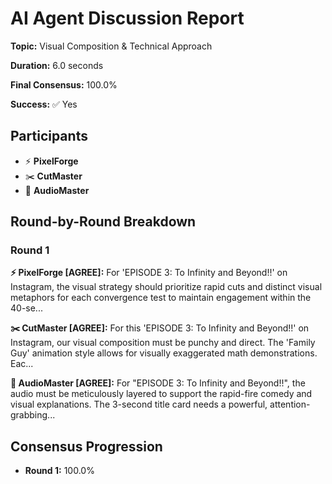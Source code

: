 # AI Agent Discussion Report

**Topic:** Visual Composition & Technical Approach

**Duration:** 6.0 seconds

**Final Consensus:** 100.0%

**Success:** ✅ Yes

## Participants

- ⚡ **PixelForge**
- ✂️ **CutMaster**
- 🎵 **AudioMaster**

## Round-by-Round Breakdown

### Round 1

**⚡ PixelForge [AGREE]:** For 'EPISODE 3: To Infinity and Beyond!!' on Instagram, the visual strategy should prioritize rapid cuts and distinct visual metaphors for each convergence test to maintain engagement within the 40-se...

**✂️ CutMaster [AGREE]:** For this 'EPISODE 3: To Infinity and Beyond!!' on Instagram, our visual composition must be punchy and direct. The 'Family Guy' animation style allows for visually exaggerated math demonstrations. Eac...

**🎵 AudioMaster [AGREE]:** For "EPISODE 3: To Infinity and Beyond!!", the audio must be meticulously layered to support the rapid-fire comedy and visual explanations. The 3-second title card needs a powerful, attention-grabbing...

## Consensus Progression

- **Round 1:** 100.0%
